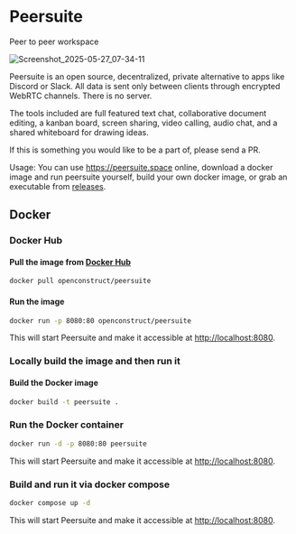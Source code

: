 # Peersuite
Peer to peer workspace

![Screenshot_2025-05-27_07-34-11](https://github.com/user-attachments/assets/6e197eff-dd5a-47dc-b69f-196911286f3b)



Peersuite is an open source, decentralized, private alternative to apps like Discord or Slack.
All data is sent only between clients through encrypted WebRTC channels. There is no server.

The tools included are full featured text chat, collaborative document editing, a kanban board, screen sharing, video calling, audio chat, and a shared whiteboard for drawing ideas.

If this is something you would like to be a part of, please send a PR.

Usage: You can use https://peersuite.space online, download a docker image and run peersuite yourself, build your own docker image, or grab an executable from [releases](https://github.com/openconstruct/Peersuite/releases). 

## Docker

### Docker Hub

#### Pull the image from [Docker Hub](https://hub.docker.com/repository/docker/openconstruct/peersuite)   
```bash
docker pull openconstruct/peersuite
```    

#### Run the image
```bash
docker run -p 8080:80 openconstruct/peersuite
```

This will start Peersuite and make it accessible at [http://localhost:8080](http://localhost:8080).

### Locally build the image and then run it
#### Build the Docker image
```bash
docker build -t peersuite .
```
### Run the Docker container
```bash
docker run -d -p 8080:80 peersuite
```

This will start Peersuite and make it accessible at [http://localhost:8080](http://localhost:8080).

### Build and run it via docker compose

```bash
docker compose up -d
```

This will start Peersuite and make it accessible at [http://localhost:8080](http://localhost:8080).
